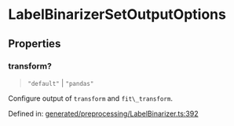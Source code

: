 # LabelBinarizerSetOutputOptions

## Properties

### transform?

> `"default"` \| `"pandas"`

Configure output of `transform` and `fit\_transform`.

Defined in:  [generated/preprocessing/LabelBinarizer.ts:392](https://github.com/transitive-bullshit/scikit-learn-ts/blob/92ab806/packages/sklearn/src/generated/preprocessing/LabelBinarizer.ts#L392)
